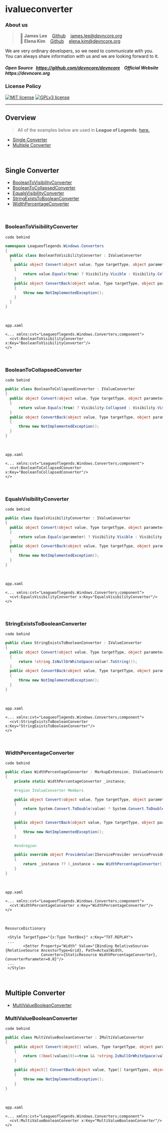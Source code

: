 # ivalueconverter
### About us

> &nbsp; :adult: __James Lee__ &nbsp;&nbsp; [Github](https://github.com/devncore-james) &nbsp;&nbsp; james.lee@devncore.org  
> &nbsp; :woman: __Elena Kim__ &nbsp;&nbsp; [Github](https://github.com/devncore-elena) &nbsp;&nbsp; elena.kim@devncore.org

We are very ordinary developers, so we need to communicate with you.   
You can always share information with us and we are looking forward to it.  

##### _Open Source &nbsp; https://github.com/devncore/devncore   &nbsp;&nbsp;   Official Website &nbsp; https://devncore.org_ 

### License Policy
[![MIT license](https://img.shields.io/badge/License-MIT-blue.svg)](https://lbesson.mit-license.org/)
[![GPLv3 license](https://img.shields.io/badge/License-GPLv3-blue.svg)](http://perso.crans.org/besson/LICENSE.html)

***

## Overview

> All of the examples below are used in __League of Legends__. [here.](https://github.com/devncore/leagueoflegends/tree/master/Leagueoflegends/Leagueoflegends.Converter/Windows/Converters)

- [Single Converter](#single-converter)
- [Multiple Converter](#multiple-converter)
<br />

## Single Converter
- [BooleanToVisibilityConverter](#booleantovisibilityconverter)
- [BooleanToCollapsedConverter](#booleantocollapsedconverter)
- [EqualsVisibilityConverter](#equalsvisibilityconverter)
- [StringExistsToBooleanConverter](#stringexiststobooleanconverter)
- [WidthPercentageConverter](#widthpercentageconverter)
<br />

### BooleanToVisibilityConverter
`code behind`
```csharp
namespace Leagueoflegends.Windows.Converters
{
  public class BooleanToVisibilityConverter : IValueConverter
  {
    public object Convert(object value, Type targetType, object parameter, CultureInfo culture)
    {
        return value.Equals(true) ? Visibility.Visible : Visibility.Collapsed;
    }
    public object ConvertBack(object value, Type targetType, object parameter, CultureInfo culture)
    {
        throw new NotImplementedException();
    }
  }
}
```
<br />

`app.xaml`
```xaml
<... xmlns:cvt="Leagueoflegends.Windows.Converters;component">
  <cvt:BooleanToVisibilityConverter x:Key="BooleanToVisibilityConverter"/>
</>
```
<br />

### BooleanToCollapsedConverter
`code behind`
```csharp
public class BooleanToCollapsedConverter : IValueConverter
{
  public object Convert(object value, Type targetType, object parameter, CultureInfo culture)
  {
      return value.Equals(true) ? Visibility.Collapsed : Visibility.Visible;
  }
  public object ConvertBack(object value, Type targetType, object parameter, CultureInfo culture)
  {
      throw new NotImplementedException();
  }
}
```
<br />

`app.xaml`
```xaml
<... xmlns:cvt="Leagueoflegends.Windows.Converters;component">
  <cvt:BooleanToCollapsedConverter x:Key="BooleanToCollapsedConverter"/>
</>
```
<br />

### EqualsVisibilityConverter
`code behind`
```csharp
public class EqualsVisibilityConverter : IValueConverter
{
  public object Convert(object value, Type targetType, object parameter, CultureInfo culture)
  {
      return value.Equals(parameter) ? Visibility.Visible : Visibility.Collapsed;
  }
  public object ConvertBack(object value, Type targetType, object parameter, CultureInfo culture)
  {
      throw new NotImplementedException();
  }
}
```
<br />

`app.xaml`
```xaml
<... xmlns:cvt="Leagueoflegends.Windows.Converters;component">
  <cvt:EqualsVisibilityConverter x:Key="EqualsVisibilityConverter"/>
</>
```
<br />

### StringExistsToBooleanConverter
`code behind`
```csharp
public class StringExistsToBooleanConverter : IValueConverter
{
  public object Convert(object value, Type targetType, object parameter, CultureInfo culture)
  {
      return !string.IsNullOrWhiteSpace(value?.ToString());
  }
  public object ConvertBack(object value, Type targetType, object parameter, CultureInfo culture)
  {
      throw new NotImplementedException();
  }
}
```
<br />

`app.xaml`
```xaml
<... xmlns:cvt="Leagueoflegends.Windows.Converters;component">
  <cvt:StringExistsToBooleanConverter x:Key="StringExistsToBooleanConverter"/>
</>
```
<br />

### WidthPercentageConverter
`code behind`
```csharp
public class WidthPercentageConverter : MarkupExtension, IValueConverter
{
    private static WidthPercentageConverter _instance;

    #region IValueConverter Members

    public object Convert(object value, Type targetType, object parameter, CultureInfo culture)
    {
        return System.Convert.ToDouble(value) * System.Convert.ToDouble(parameter);
    }

    public object ConvertBack(object value, Type targetType, object parameter, CultureInfo culture)
    {
        throw new NotImplementedException();
    }

    #endregion

    public override object ProvideValue(IServiceProvider serviceProvider)
    {
        return _instance ?? (_instance = new WidthPercentageConverter());
    }
}
```
<br />

`app.xaml`
```xaml
<... xmlns:cvt="Leagueoflegends.Windows.Converters;component">
  <cvt:WidthPercentageConverter x:Key="WidthPercentageConverter"/>
</>
```
<br />

`ResourceDictionary`
```xaml
 <Style TargetType="{x:Type TextBox}" x:Key="TXT.REPLAY">
 ...
        <Setter Property="Width" Value="{Binding RelativeSource={RelativeSource AncestorType=Grid}, Path=ActualWidth, 
                Converter={StaticResource WidthPercentageConverter}, ConverterParameter=0.8}"/>
 ...
 </Style>
```
<br />

## Multiple Converter
- [MultiValueBooleanConverter](#multivaluebooleanconverter)

### MultiValueBooleanConverter
`code behind`
```csharp
public class MultiValueBooleanConverter : IMultiValueConverter
{
    public object Convert(object[] values, Type targetType, object parameter, CultureInfo culture)
    {
        return ((bool)values[0]==true && !string.IsNullOrWhiteSpace(values[1]?.ToString()));
    }

    public object[] ConvertBack(object value, Type[] targetTypes, object parameter, CultureInfo culture)
    {
        throw new NotImplementedException();
    }
}
```
<br />

`app.xaml`
```xaml
<... xmlns:cvt="Leagueoflegends.Windows.Converters;component">
  <cvt:MultiValueBooleanConverter x:Key="MultiValueBooleanConverter"/>
</>
```
